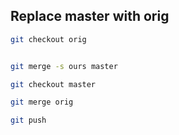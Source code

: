 ## Replace master with orig

```bash
git checkout orig


git merge -s ours master

git checkout master

git merge orig

git push
```
